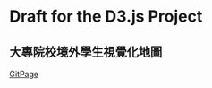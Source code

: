 # Draft for the D3.js Project
## 大專院校境外學生視覺化地圖
[GitPage](https://pei-syuan-li.github.io/D3-project-draft/) 
